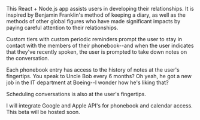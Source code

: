 This React + Node.js app assists users in developing their relationships. It is inspired by Benjamin Franklin's method of keeping a diary, as well as the methods of other global figures who have made significant impacts by paying careful attention to their relationships.

Custom tiers with custom periodic reminders prompt the user to stay in contact with the members of their phonebook--and when the user indicates that they've recently spoken, the user is prompted to take down notes on the conversation.

Each phonebook entry has access to the history of notes at the user's fingertips. You speak to Uncle Bob every 6 months? Oh yeah, he got a new job in the IT department at Boeing--I wonder how he's liking that? 

Scheduling conversations is also at the user's fingertips. 

I will integrate Google and Apple API's for phonebook and calendar access. This beta will be hosted soon. 
